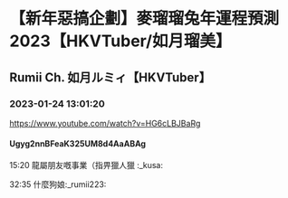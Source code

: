 # 【新年惡搞企劃】麥瑠瑠兔年運程預測2023【HKVTuber/如月瑠美】

## Rumii Ch. 如月ルミィ【HKVTuber】

### 2023-01-24 13:01:20

https://www.youtube.com/watch?v=HG6cLBJBaRg

#### Ugyg2nnBFeaK325UM8d4AaABAg

15:20 龍屬朋友嘅事業（指畀獵人獵 :_kusa:



32:35 什麼狗娘:_rumii223:

